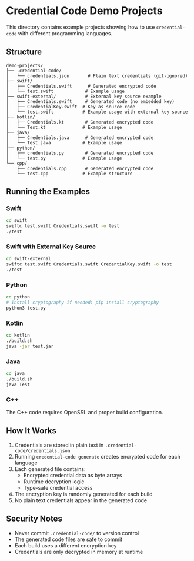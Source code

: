 # Credential Code Demo Projects

This directory contains example projects showing how to use `credential-code` with different programming languages.

## Structure

```
demo-projects/
├── .credential-code/
│   └── credentials.json       # Plain text credentials (git-ignored)
├── swift/
│   ├── Credentials.swift      # Generated encrypted code
│   └── test.swift            # Example usage
├── swift-external/           # External key source example
│   ├── Credentials.swift     # Generated code (no embedded key)
│   ├── CredentialKey.swift  # Key as source code
│   └── test.swift           # Example usage with external key source
├── kotlin/
│   ├── Credentials.kt        # Generated encrypted code
│   └── Test.kt              # Example usage
├── java/
│   ├── Credentials.java      # Generated encrypted code
│   └── Test.java            # Example usage
├── python/
│   ├── credentials.py        # Generated encrypted code
│   └── test.py              # Example usage
└── cpp/
    ├── credentials.cpp       # Generated encrypted code
    └── test.cpp             # Example structure
```

## Running the Examples

### Swift
```bash
cd swift
swiftc test.swift Credentials.swift -o test
./test
```

### Swift with External Key Source
```bash
cd swift-external
swiftc test.swift Credentials.swift CredentialKey.swift -o test
./test
```

### Python
```bash
cd python
# Install cryptography if needed: pip install cryptography
python3 test.py
```

### Kotlin
```bash
cd kotlin
./build.sh
java -jar test.jar
```

### Java
```bash
cd java
./build.sh
java Test
```

### C++
The C++ code requires OpenSSL and proper build configuration.

## How It Works

1. Credentials are stored in plain text in `.credential-code/credentials.json`
2. Running `credential-code generate` creates encrypted code for each language
3. Each generated file contains:
   - Encrypted credential data as byte arrays
   - Runtime decryption logic
   - Type-safe credential access
4. The encryption key is randomly generated for each build
5. No plain text credentials appear in the generated code

## Security Notes

- Never commit `.credential-code/` to version control
- The generated code files are safe to commit
- Each build uses a different encryption key
- Credentials are only decrypted in memory at runtime
